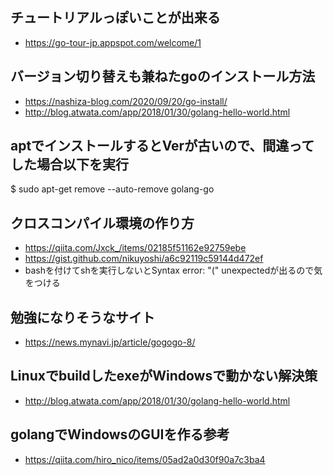 ## チュートリアルっぽいことが出来る
- https://go-tour-jp.appspot.com/welcome/1

## バージョン切り替えも兼ねたgoのインストール方法
- https://nashiza-blog.com/2020/09/20/go-install/
- http://blog.atwata.com/app/2018/01/30/golang-hello-world.html

## aptでインストールするとVerが古いので、間違ってした場合以下を実行
$ sudo apt-get remove --auto-remove golang-go

## クロスコンパイル環境の作り方
- https://qiita.com/Jxck_/items/02185f51162e92759ebe
- https://gist.github.com/nikuyoshi/a6c92119c59144d472ef
- bashを付けてshを実行しないとSyntax error: "(" unexpectedが出るので気をつける

## 勉強になりそうなサイト
- https://news.mynavi.jp/article/gogogo-8/

## LinuxでbuildしたexeがWindowsで動かない解決策
- http://blog.atwata.com/app/2018/01/30/golang-hello-world.html

## golangでWindowsのGUIを作る参考
- https://qiita.com/hiro_nico/items/05ad2a0d30f90a7c3ba4
